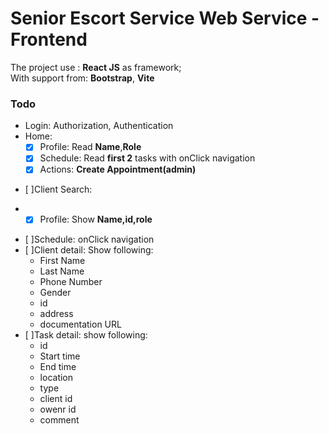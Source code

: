 # Senior Escort Service Web Service - Frontend

The project use : **React JS** as framework;  
With support from: **Bootstrap**, **Vite**


### Todo
* Login: Authorization, Authentication  
* Home: 
  - [x] Profile: Read **Name**,**Role** 
  - [x] Schedule: Read **first 2** tasks with onClick navigation
  - [x] Actions: **Create Appointment(admin)**
- [ ]Client Search:
* - [x] Profile: Show **Name,id,role**
- [ ]Schedule: onClick navigation
- [ ]Client detail: Show following:
  * First Name
  * Last Name
  * Phone Number
  * Gender
  * id
  * address
  * documentation URL
- [ ]Task detail: show following:
  * id
  * Start time
  * End time
  * location
  * type
  * client id
  * owenr id
  * comment
    
